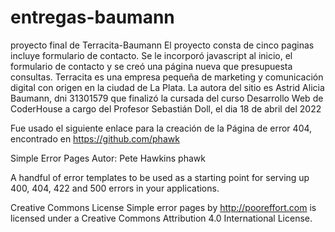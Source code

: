 # entregas-baumann
proyecto final de Terracita-Baumann
El proyecto consta de cinco paginas incluye formulario de contacto. Se le incorporó javascript al inicio, el formulario de contacto y se creó una página nueva que presupuesta consultas.
Terracita es una empresa pequeña de marketing y comunicación digital
con origen en la ciudad de La Plata.
La autora del sitio es Astrid Alicia Baumann, dni 31301579 que finalizó la cursada del curso Desarrollo Web de CoderHouse a cargo del Profesor Sebastián Doll, el dia 18 de abril del 2022

Fue usado el siguiente enlace para la creación de la Página de error 404, encontrado en https://github.com/phawk

Simple Error Pages
Autor:  Pete Hawkins phawk

A handful of error templates to be used as a starting point for serving up 400, 404, 422 and 500 errors in your applications.

Creative Commons License
Simple error pages by http://pooreffort.com is licensed under a Creative Commons Attribution 4.0 International License.

